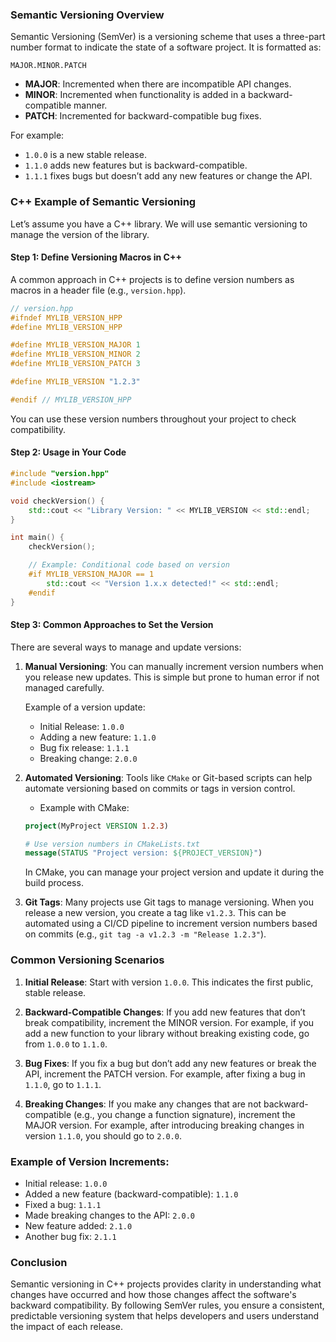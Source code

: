 ### Semantic Versioning Overview

Semantic Versioning (SemVer) is a versioning scheme that uses a three-part number format to indicate the state of a software project. It is formatted as:

```
MAJOR.MINOR.PATCH
```

- **MAJOR**: Incremented when there are incompatible API changes.
- **MINOR**: Incremented when functionality is added in a backward-compatible manner.
- **PATCH**: Incremented for backward-compatible bug fixes.

For example:
- `1.0.0` is a new stable release.
- `1.1.0` adds new features but is backward-compatible.
- `1.1.1` fixes bugs but doesn’t add any new features or change the API.

### C++ Example of Semantic Versioning

Let’s assume you have a C++ library. We will use semantic versioning to manage the version of the library.

#### Step 1: Define Versioning Macros in C++
A common approach in C++ projects is to define version numbers as macros in a header file (e.g., `version.hpp`).

```cpp
// version.hpp
#ifndef MYLIB_VERSION_HPP
#define MYLIB_VERSION_HPP

#define MYLIB_VERSION_MAJOR 1
#define MYLIB_VERSION_MINOR 2
#define MYLIB_VERSION_PATCH 3

#define MYLIB_VERSION "1.2.3"

#endif // MYLIB_VERSION_HPP
```

You can use these version numbers throughout your project to check compatibility.

#### Step 2: Usage in Your Code

```cpp
#include "version.hpp"
#include <iostream>

void checkVersion() {
    std::cout << "Library Version: " << MYLIB_VERSION << std::endl;
}

int main() {
    checkVersion();

    // Example: Conditional code based on version
    #if MYLIB_VERSION_MAJOR == 1
        std::cout << "Version 1.x.x detected!" << std::endl;
    #endif
}
```

#### Step 3: Common Approaches to Set the Version

There are several ways to manage and update versions:

1. **Manual Versioning**: You can manually increment version numbers when you release new updates. This is simple but prone to human error if not managed carefully.
   
   Example of a version update:
   - Initial Release: `1.0.0`
   - Adding a new feature: `1.1.0`
   - Bug fix release: `1.1.1`
   - Breaking change: `2.0.0`

2. **Automated Versioning**: Tools like `CMake` or Git-based scripts can help automate versioning based on commits or tags in version control.

   - Example with CMake:
   
   ```cmake
   project(MyProject VERSION 1.2.3)
   
   # Use version numbers in CMakeLists.txt
   message(STATUS "Project version: ${PROJECT_VERSION}")
   ```

   In CMake, you can manage your project version and update it during the build process.

3. **Git Tags**: Many projects use Git tags to manage versioning. When you release a new version, you create a tag like `v1.2.3`. This can be automated using a CI/CD pipeline to increment version numbers based on commits (e.g., `git tag -a v1.2.3 -m "Release 1.2.3"`).

### Common Versioning Scenarios

1. **Initial Release**: Start with version `1.0.0`. This indicates the first public, stable release.

2. **Backward-Compatible Changes**: If you add new features that don’t break compatibility, increment the MINOR version. For example, if you add a new function to your library without breaking existing code, go from `1.0.0` to `1.1.0`.

3. **Bug Fixes**: If you fix a bug but don’t add any new features or break the API, increment the PATCH version. For example, after fixing a bug in `1.1.0`, go to `1.1.1`.

4. **Breaking Changes**: If you make any changes that are not backward-compatible (e.g., you change a function signature), increment the MAJOR version. For example, after introducing breaking changes in version `1.1.0`, you should go to `2.0.0`.

### Example of Version Increments:

- Initial release: `1.0.0`
- Added a new feature (backward-compatible): `1.1.0`
- Fixed a bug: `1.1.1`
- Made breaking changes to the API: `2.0.0`
- New feature added: `2.1.0`
- Another bug fix: `2.1.1`

### Conclusion

Semantic versioning in C++ projects provides clarity in understanding what changes have occurred and how those changes affect the software's backward compatibility. By following SemVer rules, you ensure a consistent, predictable versioning system that helps developers and users understand the impact of each release.
